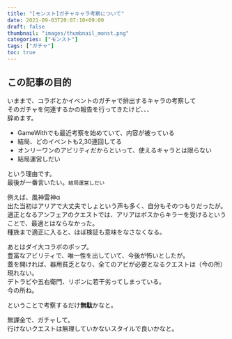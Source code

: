 ```yaml
---
title: "[モンスト]ガチャキャラ考察について"
date: 2021-09-03T20:07:10+09:00
draft: false
thumbnail: "images/thumbnail_monst.png"
categories: ["モンスト"]
tags: ["ガチャ"]
toc: true
---
```


<!-- ステータスバーだけ消す フォルダに入れて$monst -->
## この記事の目的
いままで、コラボとかイベントのガチャで排出するキャラの考察して  
そのガチャを何連するかの報告を行ってきたけど、、、  
辞めます。  
  
- GameWithでも最近考察を始めていて、内容が被っている
- 結局、どのイベントも2,30連回してる
- オンリーワンのアビリティだからといって、使えるキャラとは限らない
- 結局運営しだい
  
という理由です。  
最後が一番言いたい。`結局運営しだい`  
  
例えば、風神雷神α  
出た当初はアリアで大丈夫でしょという声も多く、自分もそのつもりだったが。  
適正となるアンフェアのクエストでは、アリアはボスからキラーを受けるということで、最適とはならなかった。  
種族まで適正に入ると、ほぼ検証も意味をなさなくなる。  
  
あとはダイ大コラボのポップ。  
豊富なアビリティで、唯一性を出していて、今後が怖いとしたが。  
蓋を開ければ、器用貧乏となり、全てのアビが必要となるクエストは（今の所）現れない。  
デトラビや五右衛門、リボンに若干劣ってしまっている。  
今の所ね。  
  
ということで考察するだけ**無駄**かなと。  
  
無課金で、ガチャして。  
行けないクエストは無理していかないスタイルで良いかなと。  
  
